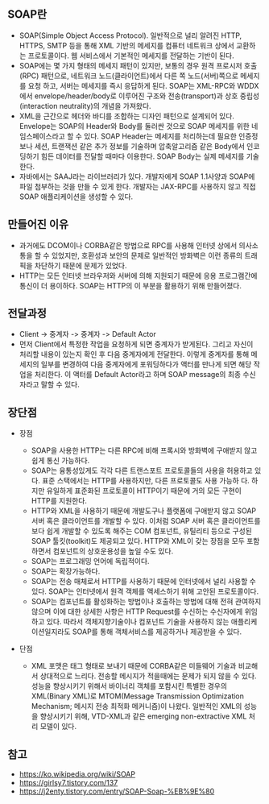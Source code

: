 ## SOAP란
- SOAP(Simple Object Access Protocol). 일반적으로 널리 알려진 HTTP, HTTPS, SMTP 등을 통해 XML 기반의 메세지를 컴퓨터 네트워크 상에서 교환하는 프로토콜이다. 웹 서비스에서 기본적인 메세지를 전달하는 기반이 된다.
- SOAP에는 몇 가지 형태의 메세지 패턴이 있지만, 보통의 경우 원격 프로시저 호출(RPC) 패턴으로, 네트워크 노드(클라이언트)에서 다른 쪽 노드(서버)쪽으로 메세지를 요청 하고, 서버는 메세지를 즉시 응답하게 된다. SOAP는 XML-RPC와 WDDX에서 envelope/header/body로 이루어진 구조와 전송(transport)과 상호 중립성(interaction neutrality)의 개념을 가져왔다. 
- XML을 근간으로 헤더와 바디를 조합하는 디자인 패턴으로 설계되어 있다. Envelope는 SOAP의 Header와 Body를 둘러싼 것으로 SOAP 메세지를 위한 네임스페이스라고 할 수 있다. SOAP Header는 메세지를 처리하는데 필요한 인증정보나 세션, 트랜잭션 같은 추가 정보를 기술하며 압축알고리즘 같은 Body에서 인코딩하기 힘든 데이터를 전달할 때마다 이용한다. SOAP Body는 실제 메세지를 기술한다.
- 자바에서는 SAAJ라는 라이브러리가 있다. 개발자에게 SOAP 1.1사양과 SOAP에 파일 첨부하는 것을 만들 수 있게 한다. 개발자는 JAX-RPC를 사용하지 않고 직접 SOAP 애플리케이션을 생성할 수 있다.

## 만들어진 이유
- 과거에도 DCOM이나 CORBA같은 방법으로 RPC를 사용해 인터넷 상에서 의사소통을 할 수 있었지만, 호환성과 보안의 문제로 일반적인 방화벽은 이런 종류의 트래픽을 차단하기 때문에 문제가 있었다. 
- HTTP는 모든 인터넷 브라우저와 서버에 의해 지원되기 때문에 응용 프로그램간에 통신이 더 용이하다. SOAP는 HTTP의 이 부분을 활용하기 위해 만들어졌다.

## 전달과정
- Client -> 중계자 -> 중계자 -> Default Actor
- 먼저 Client에서 특정한 작업을 요청하게 되면 중계자가 받게된다. 그리고 자신이 처리할 내용이 있는지 확인 후 다음 중계자에게 전달한다. 이렇게 중계자를 통해 메세지의 일부를 변경하여 다음 중계자에게 포워딩하다가 액터를 만나게 되면 해당 작업을 처리한다. 이 액터를 Default Actor라고 하며 SOAP message의 최종 수신자라고 말할 수 있다. 

## 장단점
- 장점
   <ul>
    <li>SOAP을 사용한 HTTP는 다른 RPC에 비해 프록시와 방화벽에 구애받지 않고 쉽게 통신 가능하다.</li>
    <li>SOAP는 융통성있게도 각각 다른 트랜스포트 프로토콜들의 사용을 허용하고 있다. 표준 스택에서는 HTTP를 사용하지만, 다른 프로토콜도 사용 가능하  다. 하지만 유일하게 표준화된 프로토콜이 HTTP이기 때문에 거의 모든 구현이 HTTP를 지원한다.</li>
    <li>HTTP와 XML을 사용하기 때문에 개발도구나 플랫폼에 구애받지 않고 SOAP 서버 혹은 클라이언트를 개발할 수 있다. 이처럼 SOAP 서버 혹은 클라이언트를 보다 쉽게 개발할 수 있도록 해주는 COM 컴포넌트, 유틸리티 등으로 구성된 SOAP 툴킷(toolkit)도 제공되고 있다. HTTP와 XML이 갖는 장점을 모두 포함하면서 컴포넌트의 상호운용성을 높일 수도 있다.</li>
    <li>SOAP는 프로그래밍 언어에 독립적이다.</li>
    <li>SOAP는 확장가능하다.</li>
    <li>SOAP는 전송 매체로서 HTTP를 사용하기 때문에 인터넷에서 널리 사용할 수 있다. SOAP는 인터넷에서 원격 객체를 액세스하기 위해 고안된 프로토콜이다.</li>
    <li>SOAP는 컴포넌트를 활성화하는 방법이나 호출하는 방법에 대해 전혀 관여하지 않으며 이에 대한 상세한 사항은 HTTP Request를 수신하는 수신자에게 위임하고 있다. 따라서 객체지향기술이나 컴포넌트 기술을 사용하지 않는 애플리케이션일지라도 SOAP를 통해 객체서비스를 제공하거나 제공받을 수 있다.         </li></ul>

- 단점
  <ul>
  <li>XML 포맷은 태그 형태로 보내기 때문에 CORBA같은 미들웨어 기술과 비교해서 상대적으로 느리다. 전송할 메시지가 적을때에는 문제가 되지 않을 수 있다. 성능을 향상시키기 위해서 바이너리 객체를 포함시킨 특별한 경우의 XML(Binary XML)로 MTOM(Message Transmission Optimization Mechanism; 메시지 전송 최적화 메커니즘)이 나왔다. 일반적인 XML의 성능을 향상시키기 위해, VTD-XML과 같은 emerging non-extractive XML 처리 모델이 있다.</li></ul>

## 참고
- https://ko.wikipedia.org/wiki/SOAP
- https://girlsy7.tistory.com/137
- https://j2enty.tistory.com/entry/SOAP-Soap-%EB%9E%80
